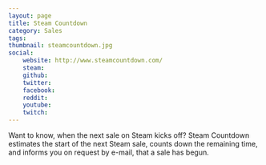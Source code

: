 ```yaml
---
layout: page
title: Steam Countdown
category: Sales
tags: 
thumbnail: steamcountdown.jpg
social:
    website: http://www.steamcountdown.com/
    steam: 
    github:
    twitter: 
    facebook: 
    reddit: 
    youtube: 
    twitch: 
---
```

Want to know, when the next sale on Steam kicks off? Steam Countdown estimates the start of the next Steam sale, counts down the remaining time, and informs you on request by e-mail, that a sale has begun.